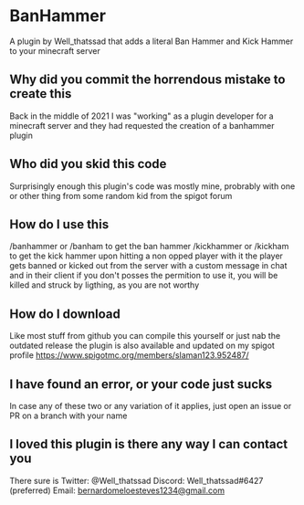 # BanHammer
A plugin by Well_thatssad that adds a literal Ban Hammer and Kick Hammer to your minecraft server

## Why did you commit the horrendous mistake to create this
Back in the middle of 2021 I was "working" as a plugin developer for a minecraft server and 
they had requested the creation of a banhammer plugin

## Who did you skid this code
Surprisingly enough this plugin's code was mostly mine, probrably with one or other thing from some
random kid from the spigot forum

## How do I use this
/banhammer or /banham to get the ban hammer
/kickhammer or /kickham to get the kick hammer
upon hitting a non opped player with it the player gets banned or kicked out from the server with a custom message in chat and in their client
if you don't posses the permition to use it, you will be killed and struck by ligthing, as you are not worthy

## How do I download 
Like most stuff from github you can compile this yourself or just nab the outdated release
the plugin is also available and updated on my spigot profile https://www.spigotmc.org/members/slaman123.952487/

## I have found an error, or your code just sucks
In case any of these two or any variation of it applies, just open an issue or PR on a branch with your name

## I loved this plugin is there any way I can contact you
There sure is
Twitter: @Well_thatssad
Discord: Well_thatssad#6427 (preferred)
Email: bernardomeloesteves1234@gmail.com

